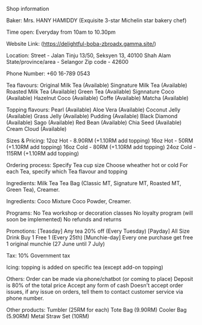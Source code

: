 Shop information

Baker:
Mrs. HANY HAMIDDY (Exquisite 3-star Michelin star bakery chef)

Time open:
Everyday from 10am to 10.30pm

Website Link:
(https://delightful-boba-zbroadx.gamma.site/)

Location:
Street - Jalan Tinju 13/50, Seksyen 13, 40100 Shah Alam
State/province/area - Selangor
Zip code - 42600

Phone Number:
+60 16-789 0543

Tea flavours:
Original Milk Tea (Available)
Singnature Milk Tea (Available)
Roasted Milk Tea (Available)
Green Tea (Available)
Signnature Coco (Available)
Hazelnut Coco (Available)
Coffe (Available)
Matcha (Available)

Topping flavours:
Pearl (Available)
Aloe Vera (Available)
Coconut Jelly (Available)
Grass Jelly (Available)
Pudding (Available)
Black Diamond (Available)
Sago (Available)
Red Bean (Available)
Chia Seed (Available)
Cream Cloud (Available)

Sizes & Pricing:
12oz Hot - 8.90RM (+1.10RM add topping)
16oz Hot - 50RM (+1.10RM add topping)
16oz Cold - 80RM (+1.10RM add topping)
24oz Cold - 115RM (+1.10RM add topping)

Ordering process:
Specify Tea cup size
Choose wheather hot or cold
For each Tea, specify which Tea flavour and topping

Ingredients: Milk Tea
Tea Bag (Classic MT, Signature MT, Roasted MT, Green Tea), Creamer.

Ingredients: Coco Mixture
Coco Powder, Creamer.

Programs:
No Tea workshop or decoration classes
No loyalty program (will soon be implemented)
No refunds and returns

Promotions:
[Teasday] Any tea 20% off (Every Tuesday)
[Payday] All Size Drink Buy 1 Free 1 (Every 25th)
[Munchie-day] Every one purchase get free 1 original munchie (27 June until 7 July)

Tax:
10% Government tax

Icing:
topping is added on specific tea (except add-on topping)

Others:
Order can be made via phone/chatbot (or coming to place)
Deposit is 80% of the total price
Accept any form of cash
Doesn't accept order issues, if any issue on orders, tell them to contact customer service via phone number.

Other products:
Tumbler (25RM for each)
Tote Bag (9.90RM)
Cooler Bag (5.90RM)
Metal Straw Set (10RM)
